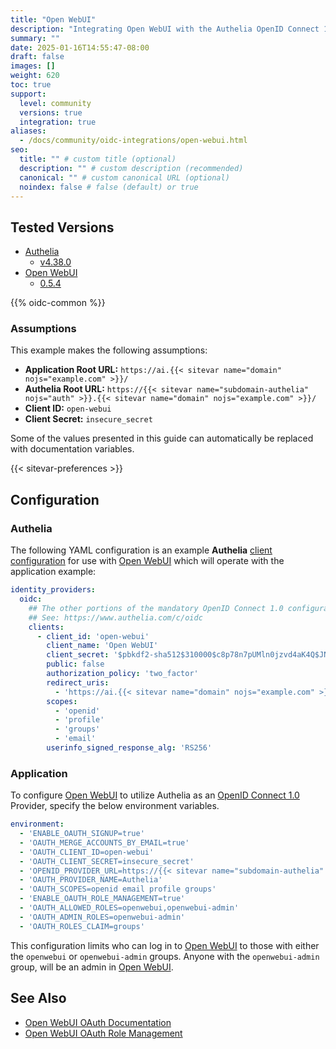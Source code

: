 ```yaml
---
title: "Open WebUI"
description: "Integrating Open WebUI with the Authelia OpenID Connect 1.0 Provider."
summary: ""
date: 2025-01-16T14:55:47-08:00
draft: false
images: []
weight: 620
toc: true
support:
  level: community
  versions: true
  integration: true
aliases:
  - /docs/community/oidc-integrations/open-webui.html
seo:
  title: "" # custom title (optional)
  description: "" # custom description (recommended)
  canonical: "" # custom canonical URL (optional)
  noindex: false # false (default) or true
---
```


## Tested Versions

* [Authelia]
  * [v4.38.0](https://github.com/authelia/authelia/releases/tag/v4.38.0)
* [Open WebUI]
  * [0.5.4](https://github.com/open-webui/open-webui/releases/tag/v0.5.4)

{{% oidc-common %}}

### Assumptions

This example makes the following assumptions:

* __Application Root URL:__ `https://ai.{{< sitevar name="domain" nojs="example.com" >}}/`
* __Authelia Root URL:__ `https://{{< sitevar name="subdomain-authelia" nojs="auth" >}}.{{< sitevar name="domain" nojs="example.com" >}}/`
* __Client ID:__ `open-webui`
* __Client Secret:__ `insecure_secret`

Some of the values presented in this guide can automatically be replaced with documentation variables.

{{< sitevar-preferences >}}

## Configuration

### Authelia

The following YAML configuration is an example __Authelia__ [client configuration] for use with [Open WebUI] which will
operate with the application example:

```yaml {title="configuration.yml"}
identity_providers:
  oidc:
    ## The other portions of the mandatory OpenID Connect 1.0 configuration go here.
    ## See: https://www.authelia.com/c/oidc
    clients:
      - client_id: 'open-webui'
        client_name: 'Open WebUI'
        client_secret: '$pbkdf2-sha512$310000$c8p78n7pUMln0jzvd4aK4Q$JNRBzwAo0ek5qKn50cFzzvE9RXV88h1wJn5KGiHrD0YKtZaR/nCb2CJPOsKaPK0hjf.9yHxzQGZziziccp6Yng'  # The digest of 'insecure_secret'.
        public: false
        authorization_policy: 'two_factor'
        redirect_uris:
          - 'https://ai.{{< sitevar name="domain" nojs="example.com" >}}/oauth/oidc/callback'
        scopes:
          - 'openid'
          - 'profile'
          - 'groups'
          - 'email'
        userinfo_signed_response_alg: 'RS256'
```

### Application

To configure [Open WebUI] to utilize Authelia as an [OpenID Connect 1.0] Provider, specify the below environment variables.

```yaml {title="configuration.yml"}
environment:
  - 'ENABLE_OAUTH_SIGNUP=true'
  - 'OAUTH_MERGE_ACCOUNTS_BY_EMAIL=true'
  - 'OAUTH_CLIENT_ID=open-webui'
  - 'OAUTH_CLIENT_SECRET=insecure_secret'
  - 'OPENID_PROVIDER_URL=https://{{< sitevar name="subdomain-authelia" nojs="auth" >}}.{{< sitevar name="domain" nojs="example.com" >}}/.well-known/openid-configuration'
  - 'OAUTH_PROVIDER_NAME=Authelia'
  - 'OAUTH_SCOPES=openid email profile groups'
  - 'ENABLE_OAUTH_ROLE_MANAGEMENT=true'
  - 'OAUTH_ALLOWED_ROLES=openwebui,openwebui-admin'
  - 'OAUTH_ADMIN_ROLES=openwebui-admin'
  - 'OAUTH_ROLES_CLAIM=groups'
```

This configuration limits who can log in to [Open WebUI] to those with either the `openwebui` or `openwebui-admin` groups. Anyone with the `openwebui-admin` group, will be an admin in [Open WebUI].

## See Also

* [Open WebUI OAuth Documentation](https://docs.openwebui.com/features/sso)
* [Open WebUI OAuth Role Management](https://docs.openwebui.com/features/sso#oauth-role-management)

[Authelia]: https://www.authelia.com
[Open WebUI]: https://docs.openwebui.com/
[OpenID Connect 1.0]: ../../openid-connect/introduction.md
[client configuration]: ../../../configuration/identity-providers/openid-connect/clients.md

